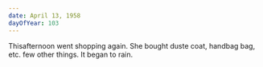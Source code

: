 ```yaml
---
date: April 13, 1958
dayOfYear: 103
---
```

Thisafternoon went shopping again. She bought duste coat, handbag bag, etc. few other things. It began to rain.